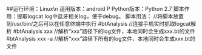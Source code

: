##运行环境：Linux\n
适用版本：android P
Python版本：Python 2.7
脚本作用：提取logcat log中蓝牙相关log，便于debug。
脚本用法： 
//将脚本放置到/usr/bin/之后可以在任意终端中执行
#btAnalysis         //连接手机实时抓取logcat解析
#btAnalysis  xxx    //解析“xxx”路径下的log文件，本地同时会生成xxx.bt的文件
#btAnalysis  xxx -a //解析“xxx”路径下所有的log文件，本地同时会生成xxx.bt的文件
